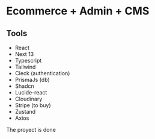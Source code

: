 # Ecommerce + Admin + CMS

## Tools
- React
- Next 13
- Typescript
- Tailwind
- Cleck (authentication)
- PrismaJs (db)
- Shadcn
- Lucide-react
- Cloudinary
- Stripe (to buy)
- Zustand
- Axios

The proyect is done